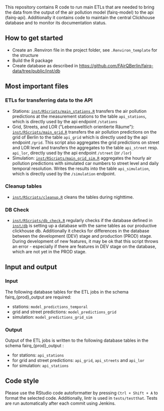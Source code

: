 
This repository contains R code to run main ETLs that are needed to bring the data from the output of the air pollution model (fairq-model) to the api (fairq-api). Additionally it contains code to maintain the central Clickhouse database and to monitor its documentation status.


## How to get started

- Create an .Renviron file in the project folder, see `.Renviron_template` for 
the structure
- Build the R package
- Create database as described in https://github.com/FAirQBerlin/fairq-data/tree/public/inst/db 


## Most important files

### ETLs for transferring data to the API
- Stations: [`inst/RScripts/main_stations.R`](https://github.com/FAirQBerlin/fairq-data/blob/public/inst/RScripts/main_stations.R) transfers the air pollution predictions at the measurement stations to the table `api_stations`, which is directly used by the api endpoint `/stations`
- Grid, Streets, and LOR ("Lebensweltlich orientierte Räume"): [`inst/RScripts/main_grid.R`](https://github.com/FAirQBerlin/fairq-data/blob/public/inst/RScripts/main_grid.R) transfers the air pollution predictions on the grid of Berlin to the table `api_grid` which is directly used by the api endpoint `/grid`. This script also aggregates the grid predictions on street and LOR level and transfers the aggregates to the table `api_street` resp. `api_lor`, directly used by the api endpoint `/street` (or `/lor`)
- Simulation: [`inst/RScripts/main_grid_sim.R`](https://github.com/FAirQBerlin/fairq-data/blob/public/inst/RScripts/main_grid_sim.R) aggregates the hourly air pollution predictions with simulated car numbers to street level and daily temporal resolution. Writes the results into the table `api_simulation`, which is directly used by the `/simulation` endpoint.

### Cleanup tables
- [`inst/RScripts/cleanup.R`](https://github.com/FAirQBerlin/fairq-data/blob/public/inst/RScripts/cleanup.R) cleans the tables during nighttime.

### DB Check
- [`inst/RScripts/db_check.R`](https://github.com/FAirQBerlin/fairq-data/blob/public/inst/RScripts/db_check.R) regularly checks if the database defined in [`inst/db`](https://github.com/FAirQBerlin/fairq-data/tree/public/inst/db) is setting up a database with the same tables as our productive clickhouse db. Additionally it checks for differences in the database between the development (DEV) stage and production (PROD) stage. During development of new features, it may be ok that this script throws an error - especially if there are features in DEV stage on the database, which are not yet in the PROD stage.


## Input and output

### Input

The following database tables for the ETL jobs in the schema fairq_{prod}_output are required:
- stations: ```model_predictions_temporal```
- grid and street predictions: ```model_predictions_grid```
- simulation: ```model_predictions_grid_sim```

### Output

Output of the ETL jobs is written to the following database tables in the schema fairq_{prod}_output :
- for stations: ```api_stations```
- for grid and street predictions: ```api_grid```, ```api_streets``` and ```api_lor```
- for simulation: ```api_stations```

## Code style

Please use the RStudio code autoformatter by pressing `Ctrl + Shift + A`
to format the selected code. Additionally, lintr is used in ```tests/testthat```. Tests are run automatically after each commit using Jenkins.
